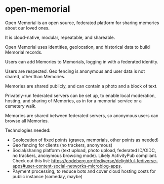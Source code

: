 # open-memorial
Open Memorial is an open source, federated platform for sharing memories about our loved ones.

It is cloud-native, modular, repeatable, and shareable.

Open Memorial uses identities, geolocation, and historical data to build Memorial records.

Users can add Memories to Memorials, logging in with a federated identity.

Users are respected. Geo fencing is anonymous and user data is not shared, other than Memories.

Memories are shared publicly, and can contain a photo and a block of text.

Privately-run federated servers can be set up, to enable local moderation, hosting, and sharing of Memories, as in for a memorial service or a cemetery walk.

Memories are shared between federated servers, so anonymous users can browse all Memories.

Technologies needed:
* Geolocation of fixed points (graves, memorials, other points as needed)
* Geo fencing for clients (no trackers, anonymous)
* Social/sharing platform (text upload, photo upload, federated ID/OIDC, no trackers, anonymous browsing mode). Likely ActivityPub compliant. Check out this list: https://codeberg.org/fediverse/delightful-fediverse-apps#user-content-social-networks-microblog-apps.
* Payment processing, to reduce bots and cover cloud hosting costs for public instance (someday, maybe)
